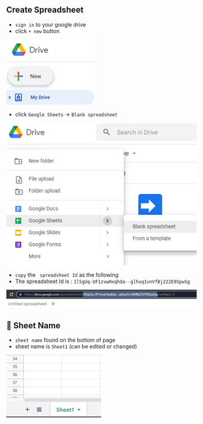 ## Create Spreadsheet

- `sign in` to your google drive
- click `+ new` button

![G-Drive](../assets/sheet/P1.png)

- click `Google Sheets` -> `Blank spreadsheet`

![createSheet](../assets/sheet/P2.png)

- `copy` the ` spreadsheet Id` as the following
- The spreadsheet Id is : `1l5gUq-UF1zvwHxqhda--glhxq1vnVfBj222E9SpwSg`

![sheetId](../assets/sheet/P3.png)

## 🌟 Sheet Name

- `sheet name` found on the bottom of page
- sheet name is `Sheet1` (can be edited or changed)

![sheetId](../assets/sheet/p4.png)
